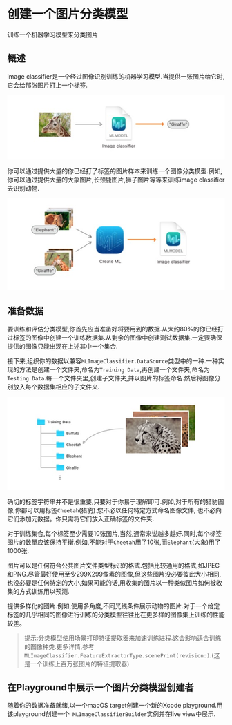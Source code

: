 # 创建一个图片分类模型
训练一个机器学习模型来分类图片
## 概述
image classifier是一个经过图像识别训练的机器学习模型.当提供一张图片给它时,它会给那张图片打上一个标签.
<div align="center"><img src="./01.jpg" alt="图片01"></div>

你可以通过提供大量的你已经打了标签的图片样本来训练一个图像分类模型.例如,你可以通过提供大量的大象图片,长颈鹿图片,狮子图片等等来训练image classifier去识别动物.
<div align="center"><img src="./02.jpg" alt="图片01"></div>

## 准备数据
要训练和评估分类模型,你首先应当准备好将要用到的数据.从大约80%的你已经打过标签的图像中创建一个训练数据集.从剩余的图像中创建测试数据集.一定要确保提供的图像只能出现在上述其中一个集合.

接下来,组织你的数据以兼容`MLImageClassifier.DataSource`类型中的一种.一种实现的方法是创建一个文件夹,命名为`Training Data`,再创建一个文件夹,命名为`Testing Data`.每一个文件夹里,创建子文件夹,并以图片的标签命名.然后将图像分别放入每个数据集相应的子文件夹.
<div align="center"><img src="./03.jpg" alt="图片01"></div>

确切的标签字符串并不是很重要,只要对于你易于理解即可.例如,对于所有的猎豹图像,你都可以用标签`Cheetah`(猎豹).您不必以任何特定方式命名图像文件, 也不必向它们添加元数据。你只需将它们放入正确标签的文件夹.

对于训练集合,每个标签至少需要10张图片,当然,通常来说越多越好.同时,每个标签图片的数量应该保持平衡.例如,不能对于`Cheetah`用了10张,而`Elephant`(大象)用了1000张.

图片可以是任何符合公共图片文件类型标识的格式.包括比较通用的格式,如JPEG和PNG.尽管最好使用至少299X299像素的图像,但这些图片没必要彼此大小相同,也没必要是任何特定的大小,如果可能的话,用收集的图片以一种类似图片如何被收集的方式训练用以预测.

提供多样化的图片.例如,使用多角度,不同光线条件展示动物的图片.对于一个给定标签的几乎相同的图像进行训练的分类模型往往比在更多样的图像集上训练的性能较差。

>提示:分类模型使用场景打印特征提取器来加速训练进程.这会影响适合训练的图像种类.更多详情,参考` MLImageClassifier.FeatureExtractorType.scenePrint(revision:)`.(这是一个训练上百万张图片的特征提取器)

## 在Playground中展示一个图片分类模型创建者
随着你的数据准备就绪,以一个macOS target创建一个新的Xcode playground.用该playground创建一个` MLImageClassifierBuilder`实例并在live view中展示.

